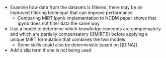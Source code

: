 - Examine how data from the datasets is filtered, there may be an improved filtering technique that can improve performance
	- Comparing MIRT ipynb implementation to NCDM paper shows that ipynb does not filter data the same way
- Use a model to determine which knowledge concepts are compensatory and which are partially compensatory ([[MIRT]]) before applying a unique MIRT formulation that combines the two models
	- Some skills could also be deterministic based on [[DINA]]
- Add a slip term if one is not being used